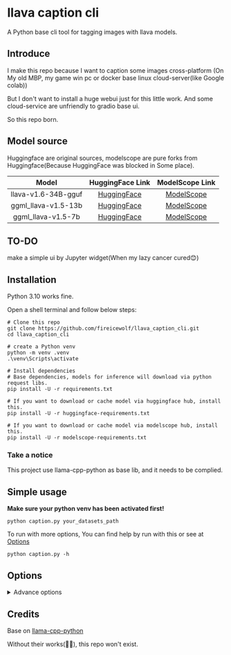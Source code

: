# llava caption cli
A Python base cli tool for tagging images with llava models.

## Introduce

I make this repo because I want to caption some images cross-platform (On My old MBP, my game win pc or docker base linux cloud-server(like Google colab))

But I don't want to install a huge webui just for this little work. And some cloud-service are unfriendly to gradio base ui.

So this repo born.


## Model source

Huggingface are original sources, modelscope are pure forks from Huggingface(Because HuggingFace was blocked in Some place).

|        Model         |                                HuggingFace Link                                |                                      ModelScope Link                                       |
|:--------------------:|:------------------------------------------------------------------------------:|:------------------------------------------------------------------------------------------:|
| llava-v1.6-34B-gguf  |     [HuggingFace](https://huggingface.co/cjpais/llava-v1.6-34B-gguf)      |       [ModelScope](https://www.modelscope.cn/models/fireicewolf/llava-v1.6-34B-gguf)       |
| ggml_llava-v1.5-13b  |       [HuggingFace](https://huggingface.co/mys/ggml_llava-v1.5-13b)       |       [ModelScope](https://www.modelscope.cn/models/fireicewolf/ggml_llava-v1.5-13b)       |
|  ggml_llava-v1.5-7b  |    [HuggingFace](https://huggingface.co/mys/ggml_llava-v1.5-7b)     |      [ModelScope](https://www.modelscope.cn/models/fireicewolf/ggml_llava-v1.5-7b)      |

## TO-DO

make a simple ui by Jupyter widget(When my lazy cancer cured😊)

## Installation
Python 3.10 works fine. 

Open a shell terminal and follow below steps:
```shell
# Clone this repo
git clone https://github.com/fireicewolf/llava_caption_cli.git
cd llava_caption_cli

# create a Python venv
python -m venv .venv
.\venv\Scripts\activate

# Install dependencies
# Base dependencies, models for inference will download via python request libs.
pip install -U -r requirements.txt

# If you want to download or cache model via huggingface hub, install this.
pip install -U -r huggingface-requirements.txt

# If you want to download or cache model via modelscope hub, install this.
pip install -U -r modelscope-requirements.txt
```

### Take a notice
This project use llama-cpp-python as base lib, and it needs to be complied.

## Simple usage
__Make sure your python venv has been activated first!__
```shell
python caption.py your_datasets_path
```
To run with more options, You can find help by run with this or see at [Options](#options)
```shell
python caption.py -h
```

##  <span id="options">Options</span>
<details>
    <summary>Advance options</summary>
`data_path`

path for data

`--recursive`

Will include all support images format in your input datasets path and its sub-path.

`config`

config json for llava models, default is "default.json"

`--use_cpu`

Use cpu for inference.

`--gpus N`

how many gpus used for inference, default is 1.

`--split_in_gpus weights`

weights to split model in multi-gpus for inference. ex "0.5, 0.5" for 2 gpus balance.

`--n_ctx TEXT CONTEXT`

Text context, set it larger if your image is large, default is 2048.

`--model_name MODEL_NAME`

model name for inference, default is "llava-v1.6-34b.Q4_K_M", please check configs/default.json)

`--model_site MODEL_SITE`

Model site where onnx model download from(huggingface or modelscope), default is huggingface.

`--models_save_path MODEL_SAVE_PATH`

Path for models to save, default is models(under project folder).

`--download_method SDK`

Download models via sdk or url, default is sdk.

If huggingface hub or modelscope sdk not installed or download failed, will auto retry with url download.

`--use_sdk_cache`

Use huggingface or modelscope sdk cache to store models, this option need huggingface_hub or modelscope sdk installed.

If this enabled, `--models_save_path` will be ignored.

`--custom_model_path CUSTOM_MODEL_PATH`
`----custom_mmproj_path CUSTOM_MMPROJ_PATH`

This two args need to be used together. You can use your exist model.

`--custom_caption_save_path CUSTOM_CAPTION_SAVE_PATH`

Save caption files to a custom path but not with images(But keep their directory structure)

`--log_level LOG_LEVEL`

Log level for terminal console and log file, default is `INFO`(`DEBUG`,`INFO`,`WARNING`,`ERROR`,`CRITICAL`)

`--save_logs`

Save logs to a file, log will be saved at same level with `data_dir_path`

`--caption_extension CAPTION_EXTENSION`

Caption file extension, default is `.txt`

`--not_overwrite`

Do not overwrite caption file if it existed.

`--system_message SYSTEM_MESSAGE`

system message for llava model.

`--user_prompt USER_PROMPT`

user prompt for caption.

`--temperature TEMPERATURE`

temperature for llava model,default is 0.4.

`--max_tokens MAX_TOKENS`

max tokens for output.

`--verbose`

llama-cpp-python verbose mode.

</details>

## Credits
Base on [llama-cpp-python](https://github.com/abetlen/llama-cpp-python)

Without their works(👏👏), this repo won't exist.
